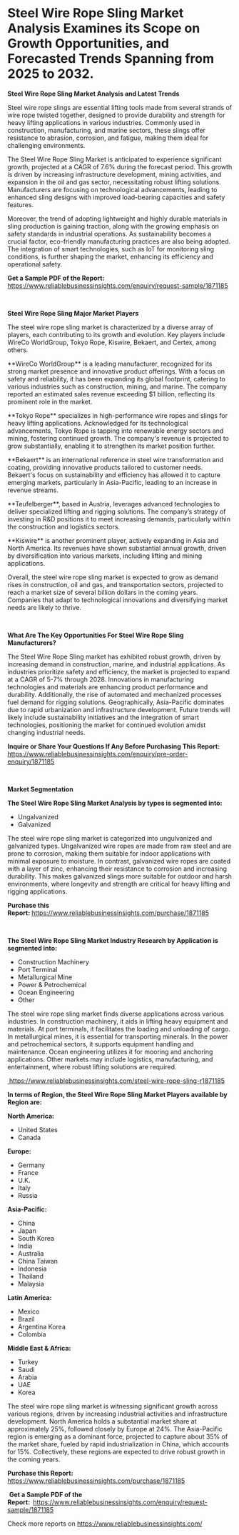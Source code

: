 <p><h1>Steel Wire Rope Sling Market Analysis Examines its Scope on Growth Opportunities, and Forecasted Trends Spanning from 2025 to 2032.</h1></p><p><strong>Steel Wire Rope Sling Market Analysis and Latest Trends</strong></p>
<p><p>Steel wire rope slings are essential lifting tools made from several strands of wire rope twisted together, designed to provide durability and strength for heavy lifting applications in various industries. Commonly used in construction, manufacturing, and marine sectors, these slings offer resistance to abrasion, corrosion, and fatigue, making them ideal for challenging environments.</p><p>The Steel Wire Rope Sling Market is anticipated to experience significant growth, projected at a CAGR of 7.6% during the forecast period. This growth is driven by increasing infrastructure development, mining activities, and expansion in the oil and gas sector, necessitating robust lifting solutions. Manufacturers are focusing on technological advancements, leading to enhanced sling designs with improved load-bearing capacities and safety features. </p><p>Moreover, the trend of adopting lightweight and highly durable materials in sling production is gaining traction, along with the growing emphasis on safety standards in industrial operations. As sustainability becomes a crucial factor, eco-friendly manufacturing practices are also being adopted. The integration of smart technologies, such as IoT for monitoring sling conditions, is further shaping the market, enhancing its efficiency and operational safety.</p></p>
<p><strong>Get a Sample PDF of the Report:&nbsp;</strong> <a href="https://www.reliablebusinessinsights.com/enquiry/request-sample/1871185?utm_campaign=3116&utm_medium=2&utm_source=Github&utm_content=ia&utm_term=02042025&utm_id=steel-wire-rope-sling">https://www.reliablebusinessinsights.com/enquiry/request-sample/1871185</a></p>
<p>&nbsp;</p>
<p><strong>Steel Wire Rope Sling Major Market Players</strong></p>
<p><p>The steel wire rope sling market is characterized by a diverse array of players, each contributing to its growth and evolution. Key players include WireCo WorldGroup, Tokyo Rope, Kiswire, Bekaert, and Certex, among others.</p><p>**WireCo WorldGroup** is a leading manufacturer, recognized for its strong market presence and innovative product offerings. With a focus on safety and reliability, it has been expanding its global footprint, catering to various industries such as construction, mining, and marine. The company reported an estimated sales revenue exceeding $1 billion, reflecting its prominent role in the market.</p><p>**Tokyo Rope** specializes in high-performance wire ropes and slings for heavy lifting applications. Acknowledged for its technological advancements, Tokyo Rope is tapping into renewable energy sectors and mining, fostering continued growth. The company's revenue is projected to grow substantially, enabling it to strengthen its market position further.</p><p>**Bekaert** is an international reference in steel wire transformation and coating, providing innovative products tailored to customer needs. Bekaert's focus on sustainability and efficiency has allowed it to capture emerging markets, particularly in Asia-Pacific, leading to an increase in revenue streams.</p><p>**Teufelberger**, based in Austria, leverages advanced technologies to deliver specialized lifting and rigging solutions. The company’s strategy of investing in R&D positions it to meet increasing demands, particularly within the construction and logistics sectors.</p><p>**Kiswire** is another prominent player, actively expanding in Asia and North America. Its revenues have shown substantial annual growth, driven by diversification into various markets, including lifting and mining applications.</p><p>Overall, the steel wire rope sling market is expected to grow as demand rises in construction, oil and gas, and transportation sectors, projected to reach a market size of several billion dollars in the coming years. Companies that adapt to technological innovations and diversifying market needs are likely to thrive.</p></p>
<p>&nbsp;</p>
<p><strong>What Are The Key Opportunities For Steel Wire Rope Sling Manufacturers?</strong></p>
<p><p>The Steel Wire Rope Sling market has exhibited robust growth, driven by increasing demand in construction, marine, and industrial applications. As industries prioritize safety and efficiency, the market is projected to expand at a CAGR of 5-7% through 2028. Innovations in manufacturing technologies and materials are enhancing product performance and durability. Additionally, the rise of automated and mechanized processes fuel demand for rigging solutions. Geographically, Asia-Pacific dominates due to rapid urbanization and infrastructure development. Future trends will likely include sustainability initiatives and the integration of smart technologies, positioning the market for continued evolution amidst changing industrial needs.</p></p>
<p><strong>Inquire or Share Your Questions If Any Before Purchasing This Report:</strong> <a href="https://www.reliablebusinessinsights.com/enquiry/pre-order-enquiry/1871185?utm_campaign=3116&utm_medium=2&utm_source=Github&utm_content=ia&utm_term=02042025&utm_id=steel-wire-rope-sling">https://www.reliablebusinessinsights.com/enquiry/pre-order-enquiry/1871185</a></p>
<p>&nbsp;</p>
<p><strong>Market Segmentation</strong></p>
<p><strong>The Steel Wire Rope Sling Market Analysis by types is segmented into:</strong></p>
<p><ul><li>Ungalvanized</li><li>Galvanized</li></ul></p>
<p><p>The steel wire rope sling market is categorized into ungulvanized and galvanized types. Ungalvanized wire ropes are made from raw steel and are prone to corrosion, making them suitable for indoor applications with minimal exposure to moisture. In contrast, galvanized wire ropes are coated with a layer of zinc, enhancing their resistance to corrosion and increasing durability. This makes galvanized slings more suitable for outdoor and harsh environments, where longevity and strength are critical for heavy lifting and rigging applications.</p></p>
<p><strong>Purchase this Report:&nbsp;</strong><a href="https://www.reliablebusinessinsights.com/purchase/1871185?utm_campaign=3116&utm_medium=2&utm_source=Github&utm_content=ia&utm_term=02042025&utm_id=steel-wire-rope-sling">https://www.reliablebusinessinsights.com/purchase/1871185</a></p>
<p>&nbsp;</p>
<p><strong>The Steel Wire Rope Sling Market Industry Research by Application is segmented into:</strong></p>
<p><ul><li>Construction Machinery</li><li>Port Terminal</li><li>Metallurgical Mine</li><li>Power & Petrochemical</li><li>Ocean Engineering</li><li>Other</li></ul></p>
<p><p>The steel wire rope sling market finds diverse applications across various industries. In construction machinery, it aids in lifting heavy equipment and materials. At port terminals, it facilitates the loading and unloading of cargo. In metallurgical mines, it is essential for transporting minerals. In the power and petrochemical sectors, it supports equipment handling and maintenance. Ocean engineering utilizes it for mooring and anchoring applications. Other markets may include logistics, manufacturing, and entertainment, where robust lifting solutions are required.</p></p>
<p><a href="https://www.reliablebusinessinsights.com/steel-wire-rope-sling-r1871185?utm_campaign=3116&utm_medium=2&utm_source=Github&utm_content=ia&utm_term=02042025&utm_id=steel-wire-rope-sling">&nbsp;https://www.reliablebusinessinsights.com/steel-wire-rope-sling-r1871185</a></p>
<p><strong>In terms of Region, the Steel Wire Rope Sling Market Players available by Region are:</strong></p>
<p>
    <p> <strong> North America: </strong>
        <ul>
            <li>United States</li>
            <li>Canada</li>
        </ul>
        </p> 
    <p> <strong> Europe: </strong>
        <ul>
            <li>Germany</li>
            <li>France</li>
            <li>U.K.</li>
            <li>Italy</li>
            <li>Russia</li>
        </ul>
        </p> 
    <p> <strong> Asia-Pacific: </strong>
        <ul>
            <li>China</li>
            <li>Japan</li>
            <li>South Korea</li>
            <li>India</li>
            <li>Australia</li>
            <li>China Taiwan</li>
            <li>Indonesia</li>
            <li>Thailand</li>
            <li>Malaysia</li>
        </ul>
        </p> 
    <p> <strong> Latin America: </strong>
        <ul>
            <li>Mexico</li>
            <li>Brazil</li>
            <li>Argentina Korea</li>
            <li>Colombia</li>
        </ul>
        </p> 
    <p> <strong> Middle East & Africa: </strong>
        <ul>
            <li>Turkey</li>
            <li>Saudi</li>
            <li>Arabia</li>
            <li>UAE</li>
            <li>Korea</li>
        </ul>
    </p>
    </p>
<p><p>The steel wire rope sling market is witnessing significant growth across various regions, driven by increasing industrial activities and infrastructure development. North America holds a substantial market share at approximately 25%, followed closely by Europe at 24%. The Asia-Pacific region is emerging as a dominant force, projected to capture about 35% of the market share, fueled by rapid industrialization in China, which accounts for 15%. Collectively, these regions are expected to drive robust growth in the coming years.</p></p>
<p><strong>Purchase this Report: </strong><a href="https://www.reliablebusinessinsights.com/purchase/1871185?utm_campaign=3116&utm_medium=2&utm_source=Github&utm_content=ia&utm_term=02042025&utm_id=steel-wire-rope-sling">https://www.reliablebusinessinsights.com/purchase/1871185</a></p>
<p>&nbsp;<strong>Get a Sample PDF of the Report:&nbsp;&nbsp;</strong><a href="https://www.reliablebusinessinsights.com/enquiry/request-sample/1871185?utm_campaign=3116&utm_medium=2&utm_source=Github&utm_content=ia&utm_term=02042025&utm_id=steel-wire-rope-sling">https://www.reliablebusinessinsights.com/enquiry/request-sample/1871185</a></p>
<p><strong></strong></p>
<p>Check more reports on <a href="https://www.reliablebusinessinsights.com/?utm_campaign=3116&utm_medium=2&utm_source=Github&utm_content=ia&utm_term=02042025&utm_id=steel-wire-rope-sling">https://www.reliablebusinessinsights.com/</a></p>